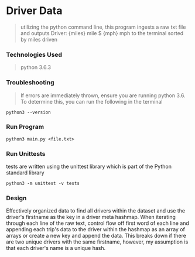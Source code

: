 # Driver Data
> utilizing the python command line, this program ingests a raw txt file and outputs Driver: {miles} mile $ {mph} mph to the terminal sorted by miles driven


### Technologies Used
> python 3.6.3


### Troubleshooting
> If errors are immediately thrown, ensure you are running python 3.6. To determine this, you can run the following in the terminal
```
python3 --version
```

### Run Program
```
python3 main.py <file.txt>
```

### Run Unittests
tests are written using the unittest library which is part of the Python standard library
```
python3 -m unittest -v tests
```

### Design
Effectively organized data to find all drivers within the dataset and use the driver's firstname as the key in a  driver meta hashmap.
When iterating through each line of the raw text, control flow off first word of each line and appending each trip's
data to the driver within the hashmap as an array of arrays or create a new key and append the data. This breaks down if there are two unique drivers with the same
firstname, however, my assumption is that each driver's name is a unique hash.
